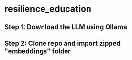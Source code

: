 # resilience_education

## Step 1: Download the LLM using Ollama 

## Step 2: Clone repo and import zipped "embeddings" folder

##
